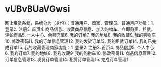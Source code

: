 # vUBvBUaVGwsi
网上租赁系统，系统分为（身份）：普通用户、商家、管理员。普通用户功能：1. 登录2. 注册3. 首页4. 商品信息、收藏商品信息、加入购物车、立即购买、租赁、评论商品5. 个人中心、余额充值6. 我的订单7. 我的地址8. 我的收藏9. 我的购物车10. 修改密码11. 我的订单信息管理12. 我的发货订单13. 我的租赁订单14. 我的已完成订单15. 我的收藏管理商家功能：1. 登录2. 注册3. 首页4. 商品信息5. 个人中心6. 我的订单7. 我的地址8. 我的收藏9. 我的购物车10. 修改密码11. 商品信息管理12. 订单信息管理13. 发货订单管理14. 租赁订单管理15. 完成订单管理1
